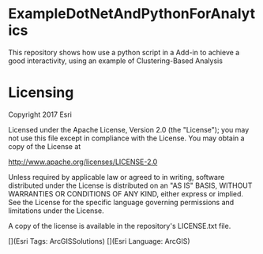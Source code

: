 # ExampleDotNetAndPythonForAnalytics
This repository shows how use  a python script in a Add-in to achieve a good interactivity, using an example of Clustering-Based Analysis

# Licensing
Copyright 2017 Esri

Licensed under the Apache License, Version 2.0 (the "License"); you may not use this file except in compliance with the License. You may obtain a copy of the License at

http://www.apache.org/licenses/LICENSE-2.0

Unless required by applicable law or agreed to in writing, software distributed under the License is distributed on an "AS IS" BASIS, WITHOUT WARRANTIES OR CONDITIONS OF ANY KIND, either express or implied. See the License for the specific language governing permissions and limitations under the License.

A copy of the license is available in the repository's LICENSE.txt file.

[](Esri Tags: ArcGISSolutions) [](Esri Language: ArcGIS)
